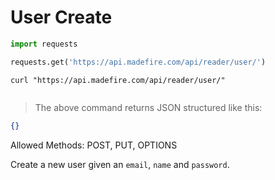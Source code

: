 # User Create

```python
import requests

requests.get('https://api.madefire.com/api/reader/user/')
```

```shell
curl "https://api.madefire.com/api/reader/user/"
```

```javascript
```

> The above command returns JSON structured like this:

```json
{}
```

Allowed Methods: POST, PUT, OPTIONS

Create a new user given an `email`, `name` and `password`.
